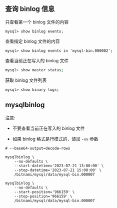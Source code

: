 ## 查询 binlog 信息

只查看第一个 binlog 文件的内容

```
mysql> show binlog events;
```

查看指定 binlog 文件的内容

```
mysql> show binlog events in 'mysql-bin.000002';
```

查看当前正在写入的 binlog 文件

```bash
mysql> show master status;
```

获取 binlog 文件列表

```
mysql> show binary logs;
```

## mysqlbinlog

注意:

- 不要查看当前正在写入的 binlog 文件

- 如果 binlog 格式是行模式的，请加 `-vv` 参数

```
# --base64-output=decode-rows 

mysqlbinlog \
	--no-defaults \
	--start-datetime='2023-07-21 13:00:00' \
	--stop-datetime='2023-07-21 15:00:00' \
	/bitnami/mysql/data/mysql-bin.000007

mysqlbinlog \
	--no-defaults \
	--start-position='966159' \
	--stop-position='966159' \
	/bitnami/mysql/data/mysql-bin.000007
```

